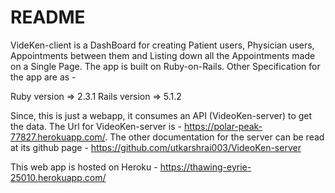 # README

VideKen-client is a DashBoard for creating Patient users, Physician users, Appointments between them and Listing down all the Appointments made on a Single Page. The app is built on Ruby-on-Rails. Other Specification for the app are as -

Ruby version => 2.3.1
Rails version => 5.1.2

Since, this is just a webapp, it consumes an API (VideoKen-server) to get the data. The Url for VideoKen-server is - https://polar-peak-77827.herokuapp.com/. The other documentation for the server can be read at its github page - https://github.com/utkarshrai003/VideoKen-server

This web app is hosted on Heroku - https://thawing-eyrie-25010.herokuapp.com/

